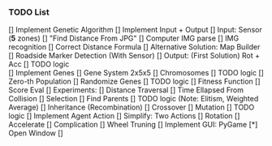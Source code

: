 ### TODO List

[] Implement Genetic Algorithm
    [] Implement Input + Output
        [] Input: Sensor (**5** zones)
            [] "Find Distance From JPG"
                [] Computer IMG parse
                [] IMG recognition
                [] Correct Distance Formula
            [] Alternative Solution: Map Builder
                [] Roadside Marker Detection (With Sensor)
        [] Output: (First Solution) Rot + Acc
            [] TODO logic  
    [] Implement Genes
        [] Gene System 2x5x5
            [] Chromosomes
            [] TODO logic
        [] Zero-th Population
            [] Randomize Genes
                [] TODO logic
    [] Fitness Function
        [] Score Eval
            [] Experiments:
                [] Distance Traversal
                [] Time Ellapsed From Collision
    [] Selection
        [] Find Parents
        [] TODO logic (Note: Elitism, Weighted Average)
    [] Inheritance (Recombination)
        [] Crossover
    [] Mutation
        [] TODO logic
    [] Implement Agent Action
        [] Simplify: Two Actions
            [] Rotation
            [] Accelerate
        [] Complication
            [] Wheel Truning
[] Implement GUI: PyGame
    [*] Open Window
    [] 
 